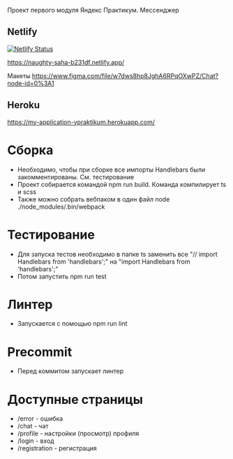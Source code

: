 Проект первого модуля Яндекс Практикум. Мессенджер

## Netlify

[![Netlify Status](https://api.netlify.com/api/v1/badges/f5354633-b55f-4899-adcb-100b7fcb2bc2/deploy-status)](https://app.netlify.com/sites/naughty-saha-b231df/deploys)

https://naughty-saha-b231df.netlify.app/

Макеты https://www.figma.com/file/w7dws8hp8JghA6RPqOXwPZ/Chat?node-id=0%3A1

## Heroku
https://my-application-ypraktikum.herokuapp.com/

# Сборка
* Необходимо, чтобы при сборке все импорты Handlebars были закомментированы. См. тестирование
* Проект собирается командой npm run build. Команда компилирует ts и scss
* Также можно собрать вебпаком в один файл node ./node_modules/.bin/webpack

# Тестирование
* Для запуска тестов необходимо в папке ts заменить все "// import Handlebars from 'handlebars';" на "import Handlebars from 'handlebars';"
* Потом запустить npm run test

# Линтер
* Запускается с помощью npm run lint

# Precommit
* Перед коммитом запускает линтер

# Доступные страницы
* /error - ошибка
* /chat - чат
* /profile - настройки (просмотр) профиля
* /login - вход
* /registration - регистрация
